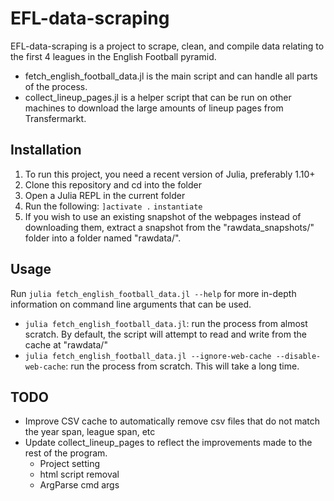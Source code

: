 # EFL-data-scraping

EFL-data-scraping is a project to scrape, clean, and compile data relating to the first 4 leagues in the English Football pyramid.

* fetch_english_football_data.jl is the main script and can handle all parts of the process.
* collect_lineup_pages.jl is a helper script that can be run on other machines to download the large amounts of lineup pages from Transfermarkt.

## Installation

1. To run this project, you need a recent version of Julia, preferably 1.10+
2. Clone this repository and cd into the folder
3. Open a Julia REPL in the current folder
4. Run the following:
`]activate .`
`instantiate`
5. If you wish to use an existing snapshot of the webpages instead of downloading them, extract a snapshot from the "rawdata_snapshots/" folder into a folder named "rawdata/".

## Usage

Run `julia fetch_english_football_data.jl --help` for more in-depth information on command line arguments that can be used.

* `julia fetch_english_football_data.jl`: run the process from almost scratch. By default, the script will attempt to read and write from the cache at "rawdata/"
* `julia fetch_english_football_data.jl --ignore-web-cache --disable-web-cache`: run the process from scratch. This will take a long time.

## TODO

* Improve CSV cache to automatically remove csv files that do not match the year span, league span, etc
* Update collect_lineup_pages to reflect the improvements made to the rest of the program.
    * Project setting
    * html script removal
    * ArgParse cmd args

